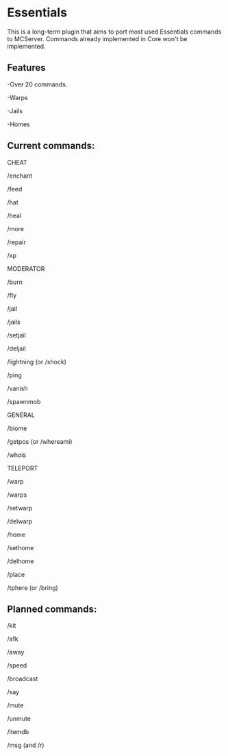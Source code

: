 Essentials
===========

This is a long-term plugin that aims to port most used Essentials commands to MCServer. Commands already implemented in Core won't be implemented.

Features
---
-Over 20 commands.

-Warps

-Jails

-Homes

Current commands:
---
CHEAT

/enchant

/feed

/hat

/heal

/more

/repair

/xp

MODERATOR

/burn

/fly

/jail

/jails

/setjail

/deljail

/lightning (or /shock)

/ping

/vanish

/spawnmob

GENERAL

/biome

/getpos (or /whereami)

/whois

TELEPORT

/warp

/warps

/setwarp

/delwarp

/home

/sethome

/delhome

/place

/tphere (or /bring)

Planned commands:
---

/kit

/afk

/away

/speed

/broadcast

/say

/mute

/unmute

/itemdb

/msg (and /r)
